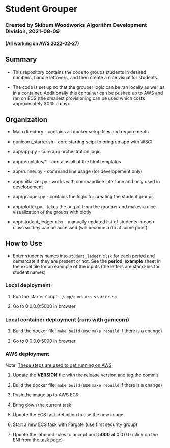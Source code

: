 # Student Grouper
### Created by Skibum Woodworks Algorithm Development Division, 2021-08-09
#### (All working on AWS 2022-02-27)

## Summary
- This repository contains the code to groups students in desired numbers, handle leftovers, and then create a 
nice visual for students.

- The code is set up so that the grouper logic can be ran locally as well as in a container. Additionally this container can be pushed up to AWS and ran on ECS (the smallest provisioning can be used which costs approximately $0.15 a day). 

## Organization
	
- Main directory - contains all docker setup files and requirements

- gunicorn_starter.sh - core starting scipt to bring up app with WSGI

- app/app.py - core app orchestration logic

- app/templates/* - contains all of the html templates

- app/runner.py - command line usage (for developement only)

- app/initializer.py - works with commandline interface and only used in developement

- app/grouper.py - contains the logic for creating the student groups

- app/plotter.py - takes the output from the grouper and makes a nice visualization of the groups with plotly

- app/student_ledger.xlsx - manually updated list of students in each class so they can be accessed (will become a db at some point)

## How to Use

-  Enter students names into `student_ledger.xlsx` for each period and demarcate if they are present or not. See the **period_example** sheet in the excel file for an example of the inputs (the letters are stand-ins for student names)

### Local deployment
1. Run the starter script: `./app/gunicorn_starter.sh`

1. Go to 0.0.0.0:5000 in browser

### Local container deployment (runs with gunicorn)

1. Build the docker file: `make build` (use `make rebuild` if there is a change)

1. Go to 0.0.0.0:5000 in browser

### AWS deployment

Note: [These steps are used to get running on AWS](https://towardsdatascience.com/deploy-your-python-app-with-aws-fargate-tutorial-7a48535da586)

1. Update the **VERSION** file with the release version and tag the commit

1. Build the docker file: `make build` (use `make rebuild` if there is a change)

1. Push the image up to AWS ECR

1. Bring down the current task

1. Update the ECS task definition to use the new image

1. Start a new ECS task with Fargate (use first security group)

1. Update the inbound rules to accept port **5000** at 0.0.0.0 (click on the ENI from the task page)
